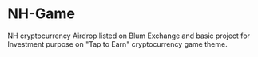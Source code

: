 # NH-Game
NH cryptocurrency Airdrop listed on Blum Exchange and basic project for Investment purpose on "Tap to Earn" cryptocurrency game theme.
